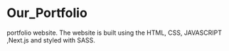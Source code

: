 # Our_Portfolio
portfolio website. The website is built using the HTML, CSS, JAVASCRIPT ,Next.js and styled with SASS.
